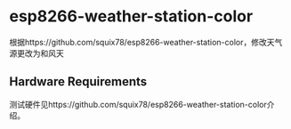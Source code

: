 # esp8266-weather-station-color
根据https://github.com/squix78/esp8266-weather-station-color，修改天气源更改为和风天
## Hardware Requirements
测试硬件见https://github.com/squix78/esp8266-weather-station-color介绍。
